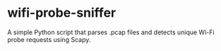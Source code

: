 # wifi-probe-sniffer
A simple Python script that parses .pcap files and detects unique Wi-Fi probe requests using Scapy.
